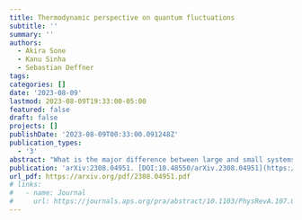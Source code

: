 ```yaml
---
title: Thermodynamic perspective on quantum fluctuations
subtitle: ''
summary: ''
authors:
  - Akira Sone
  - Kanu Sinha
  - Sebastian Deffner
tags:
categories: []
date: '2023-08-09'
lastmod: 2023-08-09T19:33:00-05:00
featured: false
draft: false
projects: []
publishDate: '2023-08-09T00:33:00.091248Z'
publication_types:
  - '3'
abstract: "What is the major difference between large and small systems? At small length-scales the dynamics is dominated by fluctuations, whereas at large scales fluctuations are irrelevant. Therefore, any thermodynamically consistent description of quantum systems necessitates a thorough understanding of the nature and consequences of fluctuations. In this chapter, we outline two closely related fields of research that are commonly considered separately -- fluctuation forces and fluctuation theorems. Focusing on the main gist of these exciting and vivid fields of modern research, we seek to provide a instructive entry point for both communities of researchers interested in learning about the other."
publication: 'arXiv:2308.04951. [DOI:10.48550/arXiv.2308.04951](https://doi.org/10.48550/arXiv.2308.04951)'
url_pdf: https://arxiv.org/pdf/2308.04951.pdf
# links:
#   - name: Journal
#     url: https://journals.aps.org/pra/abstract/10.1103/PhysRevA.107.012209
---
```

